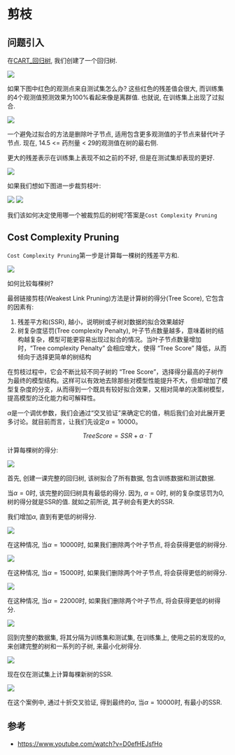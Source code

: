 # 剪枝


## 问题引入
在[CART_回归树](./2_4决策树理论_CART回归树.md), 我们创建了一个回归树.

![](./剪枝/1.png)

如果下图中红色的观测点来自测试集怎么办? 这些红色的残差值会很大, 而训练集的4个观测值预测效果为100%看起来像是离群值. 也就说, 在训练集上出现了过拟合.

![](./剪枝/2.png)

一个避免过拟合的方法是删除叶子节点, 适用包含更多观测值的子节点来替代叶子节点. 现在, 14.5 <= 药剂量 < 29的观测值在树的最右侧.

更大的残差表示在训练集上表现不如之前的不好, 但是在测试集却表现的更好.

![](./剪枝/3.png)

如果我们想如下图进一步裁剪枝叶:

![](./剪枝/4.png)
![](./剪枝/5.png)

我们该如何决定使用哪一个被裁剪后的树呢?答案是`Cost Complexity Pruning`



## Cost Complexity Pruning

`Cost Complexity Pruning`第一步是计算每一棵树的残差平方和.

![](./剪枝/6.png)

如何比较每棵树?


最弱链接剪枝(Weakest Link Pruning)方法是计算树的得分(Tree Score), 它包含的因素有:
1. 残差平方和(SSR), 越小，说明树或子树对数据的拟合效果越好
2. 树复杂度惩罚(Tree complexity Penalty), 叶子节点数量越多，意味着树的结构越复杂，模型可能更容易出现过拟合的情况。当叶子节点数量增加时，“Tree complexity Penalty” 会相应增大，使得 “Tree Score” 降低，从而倾向于选择更简单的树结构

在剪枝过程中，它会不断比较不同子树的 “Tree Score”，选择得分最高的子树作为最终的模型结构。这样可以有效地去除那些对模型性能提升不大，但却增加了模型复杂度的分支，从而得到一个既具有较好拟合效果，又相对简单的决策树模型，提高模型的泛化能力和可解释性。


$\alpha$是一个调优参数，我们会通过“交叉验证”来确定它的值，稍后我们会对此展开更多讨论。就目前而言，让我们先设定$\alpha = 10000$。

$$ TreeScore = SSR + \alpha \cdot T $$

计算每棵树的得分:

![](./剪枝/7.png)


首先, 创建一课完整的回归树, 该树拟合了所有数据, 包含训练数据和测试数据.

当$\alpha = 0$时, 该完整的回归树具有最低的得分. 因为, $\alpha = 0$时, 树的复杂度惩罚为0, 树的得分就是SSR的值. 就如之前所说, 其子树会有更大的SSR.

我们增加$\alpha$, 直到有更低的树得分.

![](./剪枝/8.png)

在这种情况, 当$\alpha = 10000$时, 如果我们删除两个叶子节点, 将会获得更低的树得分.

![](./剪枝/9.png)

在这种情况, 当$\alpha = 15000$时, 如果我们删除两个叶子节点, 将会获得更低的树得分.


![](./剪枝/10.png)

在这种情况, 当$\alpha = 22000$时, 如果我们删除两个叶子节点, 将会获得更低的树得分.


![](./剪枝/11.png)


回到完整的数据集, 将其分隔为训练集和测试集, 在训练集上, 使用之前的发现的$\alpha$, 来创建完整的树和一系列的子树, 来最小化树得分.

![](./剪枝/12.png)

现在仅在测试集上计算每棵新树的SSR.

![](./剪枝/13.png)

在这个案例中, 通过十折交叉验证, 得到最终的$\alpha$, 当$\alpha = 10000$时, 有最小的SSR.



## 参考
- https://www.youtube.com/watch?v=D0efHEJsfHo